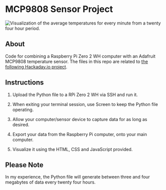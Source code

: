 # MCP9808 Sensor Project

![Visualization of the average temperatures for every minute from a twenty four hour period.](https://hosting.photobucket.com/bbcfb0d4-be20-44a0-94dc-65bff8947cf2/083a8baa-9cbe-4435-9a2b-825bd9222ec2.jpg)

## About

Code for combining a Raspberry Pi Zero 2 WH computer with an Adafruit MCP9808 temperature sensor. The files in this repo are related to [the following Hackaday.io project](https://hackaday.io/project/202152-enviropi-temp-monitor).

## Instructions

1. Upload the Python file to a RPi Zero 2 WH via SSH and run it.

2. When exiting your terminal session, use Screen to keep the Python file operating.

3. Allow your computer/sensor device to capture data for as long as desired.

4. Export your data from the Raspberry Pi computer, onto your main computer.

5. Visualize it using the HTML, CSS and JavaScript provided.

## Please Note

In my experience, the Python file will generate between three and four megabytes of data every twenty four hours.
